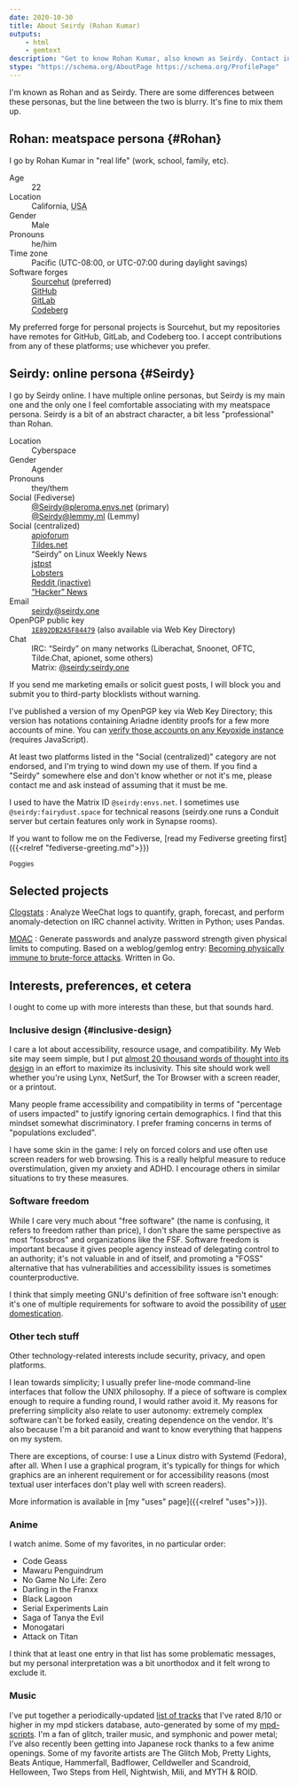 ```yaml
---
date: 2020-10-30
title: About Seirdy (Rohan Kumar)
outputs:
    - html
    - gemtext
description: "Get to know Rohan Kumar, also known as Seirdy. Contact info, my projects, interests, online accounts, etc."
stype: "https://schema.org/AboutPage https://schema.org/ProfilePage"
---
```

<div itemscope="" itemprop="about" itemtype="https://schema.org/Person" itemid="https://seirdy.one/#seirdy" class="h-card vcard">

I'm known as Rohan and as Seirdy. There are some differences between these personas, but the line between the two is blurry. It's fine to mix them up.

Rohan: meat&shy;space persona {#Rohan}
-----------------------------

I go by <span itemprop="name" class="p-name fn n"><span itemprop="givenName" class="p-given-name given-name">Rohan</span>&#160;<span itemprop="familyName" class="p-family-name family-name">Kumar</span></span> in "real life" (work, school, family, etc).

<dl>
<dt>Age</dt>
<dd><time datetime="P8035D">22</time></dd>

<dt>Location</dt>
<dd><span itemprop="homeLocation" itemscope="" itemtype="https://schema.org/State" class="p-region">California</span>, <abbr itemprop="nationality" itemscope="" itemtype="https://schema.org/Country" class="p-country-name" title="United States of America">USA</abbr></dd>

<dt>Gender</dt>
<dd class="p-gender-identity" itemprop="gender">Male</dd>

<dt>Pronouns</dt>
<dd class="p-pronouns"><span class="p-pronoun">he</span>/<span class="p-pronoun">him</span></dd>

<dt>Time zone</dt>
<dd>Pacific (UTC-08:00, or UTC-07:00 during daylight savings)</dd>

<dt>Software forges</dt>
<dd><a href="https://sr.ht/~seirdy" rel="me">Sourcehut</a> (preferred)</dd>
<dd>
	<a href="https://github.com/Seirdy" rel="me">GitHub</a>
</dd>
<dd>
	<a href="https://gitlab.com/Seirdy" rel="me">GitLab</a>
</dd>
<dd>
	<a href="https://codeberg.org/Seirdy" rel="me">Codeberg</a>
</dd>
</dl>

My preferred forge for personal projects is Sourcehut, but my repositories have remotes for GitHub, GitLab, and Codeberg too. I accept contributions from any of these platforms; use whichever you prefer.

Seirdy: online persona {#Seirdy}
----------------------

I go by <span class="p-nickname nickname" itemprop="alternateName">Seirdy</span> online. I have multiple online personas, but Seirdy is my main one and the only one I feel comfortable associating with my meatspace persona. Seirdy is a bit of an abstract character, a bit less "professional" than Rohan.

<dl>

<dt>Location</dt>
<dd>Cyberspace</dd>

<dt>Gender</dt>
<dd class="p-gender-identity" itemprop="gender">Agender</dd>

<dt>Pronouns</dt>
<dd class="p-pronouns"><span class="p-pronoun">they</span>/<span class="p-pronoun">them</span></dd>

<dt>Social (Fediverse)</dt>
<dd><a href="https://pleroma.envs.net/seirdy" rel="me">@Seirdy<wbr />@pleroma<wbr />.envs.net</a> (primary)</dd>
<dd><a href="https://lemmy.ml/u/Seirdy" rel="me">@Seirdy<wbr />@lemmy<wbr />.ml</a> (Lemmy)</dd>

<dt>Social (centralized)</dt>
<dd>
	<a href="https://a.gh0.pw/user/Seirdy" rel="me">apioforum</a>
</dd>
<dd>
	<a href="https://tildes.net/user/Seirdy" rel="me">Tildes.net</a>
</dd>
<dd>“Seirdy” on Linux Weekly News</dd>
<dd>
	<a href="https://www.jstpst.net/user/Seirdy" rel="me">jstpst</a>
</dd>
<dd>
	<a href="https://lobste.rs/u/Seirdy" rel="me">Lobsters</a>
</dd>
<dd>
	<a href="https://www.reddit.com/user/Seirdy/" rel="me">Reddit (inactive)</a>
</dd>
<dd>
	<a href="https://news.ycombinator.com/user?id=Seirdy" rel="me">“Hacker” News</a>
</dd>

<dt>Email</dt>
<dd>
	<a href="mailto:seirdy@seirdy.one" class="u-email" itemprop="email" rel="me">seirdy<wbr />@seirdy.one</a>
</dd>

<dt>OpenPGP public key</dt>
<dd><a href="../publickey.asc" class="u-key" rel="pgpkey authn" type="application/pgp-keys"><code>1E892DB2A5F84479</code></a> (also available via Web Key Directory)</dd>

<dt>Chat</dt>
<dd>IRC: “Seirdy” on many networks (Liberachat, Snoonet, OFTC, Tilde.Chat, apionet, some others)</dd>
<dd>Matrix: <a href="matrix:u/seirdy:seirdy.one" class="u-impp u-url" rel="me">@seirdy<wbr />:seirdy.one</a></dd>

</dl>

If you send me marketing emails or solicit guest posts, I will block you and submit you to third-party blocklists without warning.

I've published a version of my OpenPGP key via Web Key Directory; this version has notations containing Ariadne identity proofs for a few more accounts of mine. You can [verify those accounts on any Keyoxide instance](https://keyoxide.org/wkd/seirdy%40seirdy.one) (requires JavaScript).

At least two platforms listed in the "Social (centralized)" category are not endorsed, and I'm trying to wind down my use of them. If you find a "Seirdy" somewhere else and don't know whether or not it's me, please contact me and ask instead of assuming that it must be me.

I used to have the Matrix ID `@seirdy:envs.net`. I sometimes use `@seirdy:fairydust.space` for technical reasons (seirdy.one runs a Conduit server but certain features only work in Synapse rooms).

If you want to follow me on the Fediverse, [read my Fediverse greeting first]({{<relref "fediverse-greeting.md">}})

<small>Poggies</small>

</div>

Selected projects
-----------------


[Clogstats](https://sr.ht/~seirdy/clogstats/)
: Analyze WeeChat logs to quantify, graph, forecast, and perform anomaly-detection on IRC channel activity. Written in Python; uses Pandas.

[MOAC](https://sr.ht/~seirdy/MOAC/)
: Generate passwords and analyze password strength given physical limits to computing. Based on a weblog/gemlog entry: [Becoming physically immune to brute-force attacks](../posts/2021/01/12/password-strength/). Written in Go.

Interests, preferences, et cetera
---------------------------------

I ought to come up with more interests than these, but that sounds hard.

### <span class="p-category category">Inclusive design</span> {#inclusive-design}

I care a lot about <span class="p-category category">accessibility</span>, resource usage, and compatibility. My Web site may seem simple, but I put [almost 20 thousand words of thought into its design](../posts/2020/11/23/website-best-practices/) in an effort to maximize its inclusivity. This site should work well whether you're using Lynx, NetSurf, the Tor Browser with a screen reader, or a printout.

Many people frame accessibility and compatibility in terms of "percentage of users impacted" to justify ignoring certain demographics. I find that this mindset somewhat discriminatory. I prefer framing concerns in terms of "populations excluded".

I have some skin in the game: I rely on forced colors and use often use screen readers for web browsing. This is a really helpful measure to reduce overstimulation, given my anxiety and ADHD. I encourage others in similar situations to try these measures.

### Software freedom

While I care very much about "<span class="p-category category">free software</span>" (the name is confusing, it refers to freedom rather than price), I don't share the same perspective as most "fossbros" and organizations like the FSF. Software freedom is important because it gives people agency instead of delegating control to an authority; it's not valuable in and of itself, and promoting a "FOSS" alternative that has vulnerabilities and accessibility issues is sometimes counterproductive.

I think that simply meeting GNU's definition of free software isn't enough: it's one of multiple requirements for software to avoid the possibility of [user domestication](../posts/2021/01/27/whatsapp-and-the-domestication-of-users/).

### Other tech stuff

Other technology-related interests include <span class="p-category category">security</span>, <span class="p-category category">privacy</span>, and <span class="p-category category">open platforms</span>.

I lean towards simplicity; I usually prefer line-mode <span class="p-category category">command-line interfaces</span> that follow the <span class="p-category category">UNIX</span> philosophy. If a piece of software is complex enough to require a funding round, I would rather avoid it. My reasons for preferring simplicity also relate to user autonomy: extremely complex software can't be forked easily, creating dependence on the vendor. It's also because I'm a bit paranoid and want to know everything that happens on my system.

There are exceptions, of course: I use a Linux distro with Systemd (Fedora), after all. When I use a graphical program, it's typically for things for which graphics are an inherent requirement or for accessibility reasons (most textual user interfaces don't play well with screen readers).

More information is available in [my "uses" page]({{<relref "uses">}}).

### Anime

I watch <span class="p-category category">anime</span>. Some of my favorites, in no particular order:

- Code Geass
- Mawaru Penguindrum
- No Game No Life: Zero
- Darling in the Franxx
- Black Lagoon
- Serial Experiments Lain
- Saga of Tanya the Evil
- Monogatari
- Attack on Titan

I think that at least one entry in that list has some problematic messages, but my personal interpretation was a bit unorthodox and it felt wrong to exclude it.

### Music

I've put together a periodically-updated [list of tracks](../music.txt) that I've rated 8/10 or higher in my mpd stickers database, auto-generated by some of my [mpd-scripts](https://git.sr.ht/~seirdy/mpd-scripts/tree/master/smart-playlists). I'm a fan of glitch, trailer music, and symphonic and power metal; I've also recently been getting into Japanese rock thanks to a few anime openings. Some of my favorite artists are The Glitch Mob, Pretty Lights, Beats Antique, Hammerfall, Badflower, Celldweller and Scandroid, Helloween, Two Steps from Hell, Nightwish, Mili, and MYTH & ROID.

